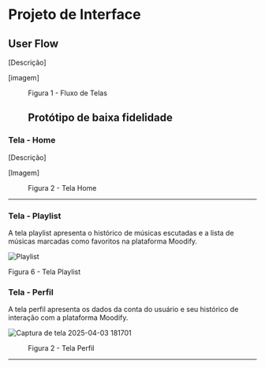 
# Projeto de Interface

## User Flow

[Descrição]

[imagem]

<figure> 
    <figcaption>Figura 1 - Fluxo de Telas

## Protótipo de baixa fidelidade

</figure> 

<h3><b>Tela - Home </b></h3>
<p> [Descrição] </p>
  
[Imagem]

<figure> 
  <figcaption>Figura 2 - Tela Home
</figure> 
<hr>

<h3><b>Tela - Playlist </b></h3>
<p> A tela playlist apresenta o histórico de músicas escutadas e a lista de músicas marcadas como favoritos na plataforma Moodify. </p>

![Playlist](https://github.com/user-attachments/assets/2dc334b8-57b6-426c-8a21-aeceb06a41d0)

Figura 6 - Tela Playlist


<h3><b>Tela - Perfil </b></h3>
<p> A tela perfil apresenta os dados da conta do usuário e seu histórico de interação com a plataforma Moodify. </p>
  
![Captura de tela 2025-04-03 181701](https://github.com/user-attachments/assets/e5643a63-b4ce-4fe2-87dd-b955ce80912b)

<figure> 
  <figcaption>Figura 2 - Tela Perfil
</figure> 
<hr>
